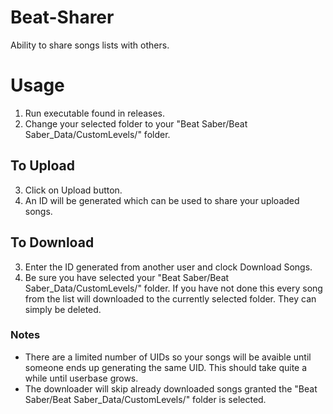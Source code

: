 # Beat-Sharer

Ability to share songs lists with others.

# Usage

1. Run executable found in releases.
2. Change your selected folder to your "Beat Saber/Beat Saber_Data/CustomLevels/" folder.

## To Upload

3. Click on Upload button.
4. An ID will be generated which can be used to share your uploaded songs.

## To Download

3. Enter the ID generated from another user and clock Download Songs.
4. Be sure you have selected your "Beat Saber/Beat Saber_Data/CustomLevels/" folder. If you have not done this every song from the list will downloaded to the currently selected folder. They can simply be deleted.

### Notes

* There are a limited number of UIDs so your songs will be avaible until someone ends up generating the same UID. This should take quite a while until userbase grows.
* The downloader will skip already downloaded songs granted the "Beat Saber/Beat Saber_Data/CustomLevels/" folder is selected.

